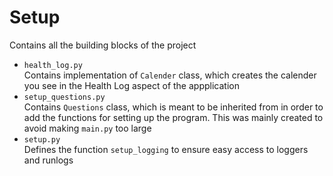 # Setup
Contains all the building blocks of the project

<ul>
    <li><code>health_log.py</code></li>
    Contains implementation of <code>Calender</code> class, which creates the calender you see in the Health Log aspect of the appplication
    <li><code>setup_questions.py</code></li>
    Contains <code>Questions</code> class, which is meant to be inherited from in order to add the functions for setting up the program. This was mainly created to avoid making <code>main.py</code> too large
    <li><code>setup.py</code></li>
    Defines the function <code>setup_logging</code> to ensure easy access to loggers and runlogs
</ul>